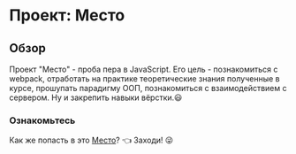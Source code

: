 # Проект: Место

## Обзор

Проект "Место" - проба пера в JavaScript.
Его цель - познакомиться с webpack, отработать на практике теоретические знания полученные в курсе, прошупать парадигму ООП, познакомиться с взаимодействием с сервером. Ну и закрепить навыки вёрстки.:smiley:

### Ознакомьтесь

Как же попасть в это [Место](https://sedoydi.github.io/mesto/)? :point_left: Заходи! :stuck_out_tongue_winking_eye:

